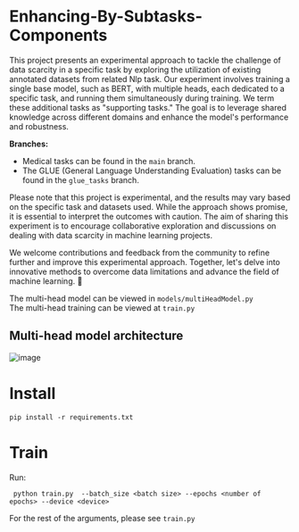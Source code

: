 # Enhancing-By-Subtasks-Components

This project presents an experimental approach to tackle the challenge of data scarcity in a specific task by exploring the utilization of existing annotated datasets from related Nlp task. Our experiment involves training a single base model, such as BERT, with multiple heads, each dedicated to a specific task, and running them simultaneously during training. We term these additional tasks as "supporting tasks." The goal is to leverage shared knowledge across different domains and enhance the model's performance and robustness.

**Branches:**
- Medical tasks can be found in the `main` branch.
- The GLUE (General Language Understanding Evaluation) tasks can be found in the `glue_tasks` branch.

Please note that this project is experimental, and the results may vary based on the specific task and datasets used. While the approach shows promise, it is essential to interpret the outcomes with caution. The aim of sharing this experiment is to encourage collaborative exploration and discussions on dealing with data scarcity in machine learning projects.

We welcome contributions and feedback from the community to refine further and improve this experimental approach. Together, let's delve into innovative methods to overcome data limitations and advance the field of machine learning. 🌟

The multi-head model can be viewed in ```models/multiHeadModel.py```<br/>  The multi-head training can be viewed at ```train.py```

## Multi-head model architecture 
![image](https://github.com/NivAm12/Enhancing-By-Subtasks-Components/assets/49129250/00e70a4c-00de-416b-be88-3fce760f3230)

# Install
``` pip install -r requirements.txt ```

# Train
Run:

``` python train.py  --batch_size <batch size> --epochs <number of epochs> --device <device>```

For the rest of the arguments, please see ```train.py```

